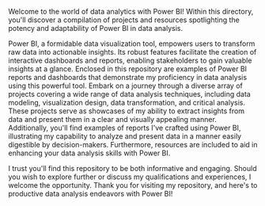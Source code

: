 Welcome to the world of data analytics with Power BI! Within this directory, you'll discover a compilation of projects and resources spotlighting the potency and adaptability of Power BI in data analysis.

Power BI, a formidable data visualization tool, empowers users to transform raw data into actionable insights. Its robust features facilitate the creation of interactive dashboards and reports, enabling stakeholders to gain valuable insights at a glance. Enclosed in this repository are examples of Power BI reports and dashboards that demonstrate my proficiency in data analysis using this powerful tool.
Embark on a journey through a diverse array of projects covering a wide range of data analysis techniques, including data modeling, visualization design, data transformation, and critical analysis. These projects serve as showcases of my ability to extract insights from data and present them in a clear and visually appealing manner. Additionally, you'll find examples of reports I've crafted using Power BI, illustrating my capability to analyze and present data in a manner easily digestible by decision-makers.
Furthermore, resources are included to aid in enhancing your data analysis skills with Power BI.

I trust you'll find this repository to be both informative and engaging. Should you wish to explore further or discuss my qualifications and experiences, I welcome the opportunity. Thank you for visiting my repository, and here's to productive data analysis endeavors with Power BI!
